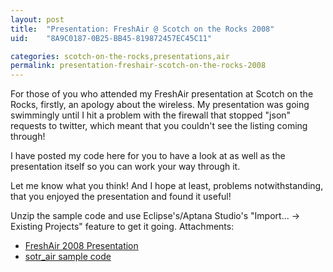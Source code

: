 ```yaml
---
layout: post
title:  "Presentation: FreshAir @ Scotch on the Rocks 2008"
uid:	"8A9C0187-0B25-BB45-819872457EC45C11"

categories: scotch-on-the-rocks,presentations,air
permalink: presentation-freshair-scotch-on-the-rocks-2008
---
```

For those of you who attended my FreshAir presentation at Scotch on the Rocks, firstly, an apology about the wireless. My presentation was going swimmingly until I hit a problem with the firewall that stopped "json" requests to twitter, which meant that you couldn't see the listing coming through!

I have posted my code here for you to have a look at as well as the presentation itself so you can work your way through it.

Let me know what you think! And I hope at least, problems notwithstanding, that you enjoyed the presentation and found it useful!

Unzip the sample code and use Eclipse's/Aptana Studio's "Import... -> Existing Projects" feature to get it going.
Attachments:
	<ul>
		<li><a href="http://www.markdrew.co.uk/blog/enclosures/FreshAir2008.pdf" title="">FreshAir 2008 Presentation</a></li>
		<li><a href="http://www.markdrew.co.uk/blog/enclosures/sotr_air.zip" title="">sotr_air sample code</a></li>
	</ul>